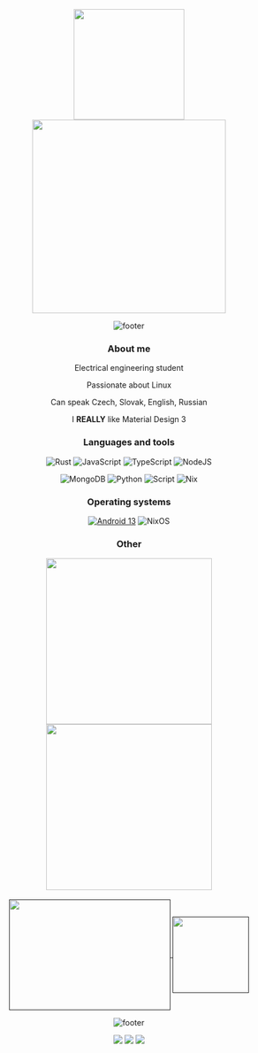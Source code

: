 <div align="center" text-align="center" style="inline-block">

<img src="https://images.weserv.nl/?url=https://avatars.githubusercontent.com/u/81521595&shape=circle" height=200>

<img src="https://github.com/InioX/InioX/assets/81521595/59d1f678-fdc0-427f-a2de-d6a1a90c670a" width=350>

![footer](https://github.com/InioX/InioX/assets/81521595/7bd4b198-6031-4425-98a1-d4666cbb512c)

<h3 class="about-me">
     <sub>
          <!-- <img  src="https://github.com/InioX/InioX/assets/81521595/f42d0cce-ba58-4ccf-b008-7dc0434d88e4"
           height="25"
           width="25"> -->
     </sub>
     About me
</h3>

Electrical engineering student

Passionate about Linux

Can speak Czech, Slovak, English, Russian

I **REALLY** like Material Design 3

<h3 class="languages-and-tools">
     <sub>
          <!-- <img  src="https://github.com/InioX/InioX/assets/81521595/1fbe3355-94c6-4f86-a520-2dc06da9dddf"
           height="25"
           width="25"> -->
     </sub>
     Languages and tools
</h3>

![Rust](https://img.shields.io/badge/Rust-f6b6b9?style=for-the-badge&logo=rust&logoColor=4d2427)
![JavaScript](https://img.shields.io/badge/JavaScript-f6b6b9?style=for-the-badge&logo=javascript&logoColor=4d2427)
![TypeScript](https://img.shields.io/badge/TypeScript-f6b6b9?style=for-the-badge&logo=typescript&logoColor=4d2427)
![NodeJS](https://img.shields.io/badge/Node.js-f6b6b9?style=for-the-badge&logo=node.js&logoColor=4d2427)

![MongoDB](https://img.shields.io/badge/MongoDB-f6b6b9?style=for-the-badge&logo=mongodb&logoColor=4d2427)
![Python](https://img.shields.io/badge/Python-f6b6b9?style=for-the-badge&logo=python&logoColor=4d2427)
![Script](https://img.shields.io/badge/Shell_Script-f6b6b9?style=for-the-badge&logo=gnu-bash&logoColor=4d2427)
![Nix](https://img.shields.io/badge/Nix-f6b6b9?style=for-the-badge&logo=nixos&logoColor=4d2427)


<h3 class="operating-systems">
     <sub>
          <!-- <img  src="https://github.com/InioX/InioX/assets/81521595/f6012468-724d-4c11-b1ea-3084b53062b3"
           height="25"
           width="25"> -->
     </sub>
     Operating systems
</h3>

[![Android 13](https://img.shields.io/badge/Android%2013%20/%20RisingOS%201.4%20Elysium-f6b6b9?style=for-the-badge&logo=android&logoColor=4d2427)](https://www.android.com/android-13/)
![NixOS](https://img.shields.io/badge/NixOS-f6b6b9?style=for-the-badge&logo=nixos&logoColor=4d2427)

<h3 class="other">
     <sub>
          <!-- <img  src="https://github.com/InioX/InioX/assets/81521595/f6012468-724d-4c11-b1ea-3084b53062b3"
           height="25"
           width="25"> -->
     </sub>
     Other
</h3>

<div>
     <a href="https://github.com/InioX/matugen">
          <img align="center" src="https://github-readme-stats.vercel.app/api/pin?username=InioX&repo=matugen&title_color=e9e1e0&icon_color=f6b6b9&text_color=d0c4c3&bg_color=3c3838&show_owner=true&hide_border=true" width=300/>
     </a>
     <a href="https://github.com/InioX/dotfiles">
          <img align="center" src="https://github-readme-stats.vercel.app/api/pin?username=InioX&repo=dotfiles&title_color=e9e1e0&icon_color=f6b6b9&text_color=d0c4c3&bg_color=3c3838&show_owner=true&hide_border=true" width=300/>
     </a>
</div>
<br>
<a href="">
  <img height=200 align="center" src="https://github-readme-stats.vercel.app/api?username=InioX&hide_rank=true&show_icons=true&title_color=e9e1e0&icon_color=f6b6b9&text_color=d0c4c3&bg_color=3c3838&hide_border=true&hide=contribs&hide_title=true" width=292 />
</a>
<a href="">
  <img align="center" src="https://github-readme-stats.vercel.app/api/top-langs/?username=InioX&layout=compact&title_color=e9e1e0&icon_color=f6b6b9&text_color=d0c4c3&bg_color=3c3838&hide_border=true&hide_title=true" height=138/>
</a>

![footer](https://github.com/InioX/InioX/assets/81521595/7bd4b198-6031-4425-98a1-d4666cbb512c)

![](https://img.shields.io/badge/Discord-@i.am.ini-3c3838?style=for-the-badge&logo=discord&logoColor=4d2427&labelColor=f6b6b9)
![](https://img.shields.io/badge/Email-ini@cumallover.me-3c3838?style=for-the-badge&logo=gmail&logoColor=4d2427&labelColor=f6b6b9)
![](https://img.shields.io/badge/Youtube-@i__am__ini-3c3838?style=for-the-badge&logo=youtube&logoColor=4d2427&labelColor=f6b6b9)

<!--
**InioX/InioX** is a ✨ _special_ ✨ repository because its `README.md` (this file) appears on your GitHub profile.

Here are some ideas to get you started:

- 🔭 I’m currently working on ...
- 🌱 I’m currently learning ...
- 👯 I’m looking to collaborate on ...
- 🤔 I’m looking for help with ...
- 💬 Ask me about ...
- 📫 How to reach me: ...
- 😄 Pronouns: ...
- ⚡ Fun fact: ...
-->
